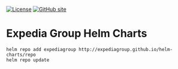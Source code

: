 [![License](https://img.shields.io/badge/License-Apache%202.0-blue.svg)](https://opensource.org/licenses/Apache-2.0)
[![GitHub site](https://img.shields.io/badge/GitHub-site-blue.svg)](https://expediagroup.github.io/helm-charts/)

# Expedia Group Helm Charts

```
helm repo add expediagroup http://expediagroup.github.io/helm-charts/repo
helm repo update
```
